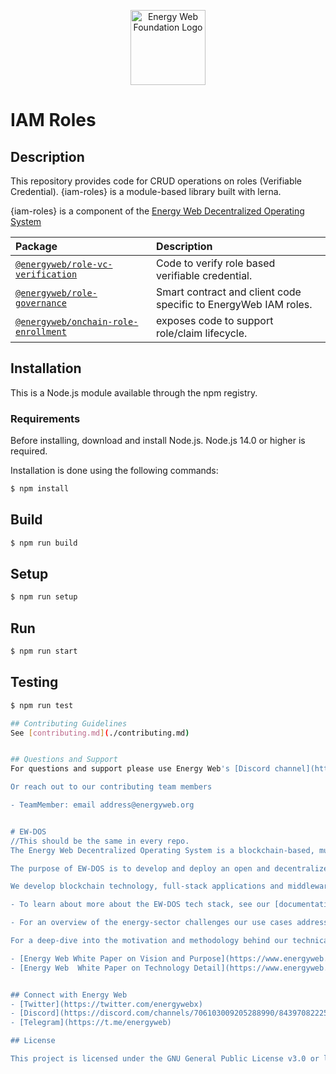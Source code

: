 <p align="center">
  <a href="https://www.energyweb.org" target="blank"><img src="./images/EW.png" width="120" alt="Energy Web Foundation Logo" /></a>
</p>


# IAM Roles

## Description
This repository provides code for CRUD operations on roles (Verifiable Credential).
{iam-roles} is a module-based library built with lerna. 

{iam-roles} is a component of the [Energy Web Decentralized Operating System](#ew-dos)

| Package                                                                       | Description                                               |
|:---                                                                           |:---                                                       | 
| [`@energyweb/role-vc-verification`](/packages/role-vc-verification)           | Code to verify role based verifiable credential.                        |
| [`@energyweb/role-governance`](/packages/role-governance)           | Smart contract and client code specific to EnergyWeb IAM roles.                             |
| [`@energyweb/onchain-role-enrollment`](/packages/onchain-role-enrollment) | exposes code to support role/claim lifecycle.                             |

## Installation
This is a Node.js module available through the npm registry.

### Requirements

Before installing, download and install Node.js. Node.js 14.0 or higher is required.

Installation is done using the following commands:

``` sh
$ npm install
```

## Build
``` sh
$ npm run build
```

## Setup
``` sh
$ npm run setup
```

## Run
``` sh
$ npm run start
```
## Testing
``` sh
$ npm run test

## Contributing Guidelines 
See [contributing.md](./contributing.md)


## Questions and Support
For questions and support please use Energy Web's [Discord channel](https://discord.com/channels/706103009205288990/843970822254362664) 

Or reach out to our contributing team members

- TeamMember: email address@energyweb.org


# EW-DOS
//This should be the same in every repo. 
The Energy Web Decentralized Operating System is a blockchain-based, multi-layer digital infrastructure. 

The purpose of EW-DOS is to develop and deploy an open and decentralized digital operating system for the energy sector in support of a low-carbon, customer-centric energy future. 

We develop blockchain technology, full-stack applications and middleware packages that facilitate participation of Distributed Energy Resources on the grid and create open market places for transparent and efficient renewable energy trading.

- To learn about more about the EW-DOS tech stack, see our [documentation](https://app.gitbook.com/@energy-web-foundation/s/energy-web/).  

- For an overview of the energy-sector challenges our use cases address, go [here](https://app.gitbook.com/@energy-web-foundation/s/energy-web/our-mission). 

For a deep-dive into the motivation and methodology behind our technical solutions, we encourage you to read our White Papers:

- [Energy Web White Paper on Vision and Purpose](https://www.energyweb.org/reports/EWDOS-Vision-Purpose/)
- [Energy Web  White Paper on Technology Detail](https://www.energyweb.org/wp-content/uploads/2020/06/EnergyWeb-EWDOS-PART2-TechnologyDetail-202006-vFinal.pdf)


## Connect with Energy Web
- [Twitter](https://twitter.com/energywebx)
- [Discord](https://discord.com/channels/706103009205288990/843970822254362664)
- [Telegram](https://t.me/energyweb)

## License

This project is licensed under the GNU General Public License v3.0 or later - see the [LICENSE](LICENSE) file for details

